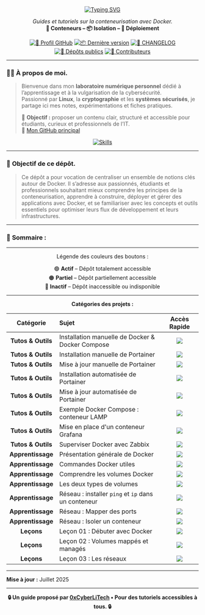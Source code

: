 <div align="center">

<a href="https://github.com/0xCyberLiTech">
  <img src="https://readme-typing-svg.herokuapp.com?font=Fira+Code&size=32&pause=1000&color=D14A4A&center=true&vCenter=true&width=700&lines=CONTENEURISATION+AVEC+DOCKER;Docker+•+Docker+Compose+•+Portainer;Tutoriels+et+Guides+Pratiques" alt="Typing SVG" />
</a>

<p align="center">
  <em>Guides et tutoriels sur la conteneurisation avec Docker.</em><br>
  <b>🐳 Conteneurs – 📦 Isolation – 🚀 Déploiement</b>
</p>

[![🔗 Profil GitHub](https://img.shields.io/badge/Profil-GitHub-181717?logo=github&style=flat-square)](https://github.com/0xCyberLiTech)
[![📦 Dernière version](https://img.shields.io/github/v/release/0xCyberLiTech/Docker?label=version&style=flat-square&color=blue)](https://github.com/0xCyberLiTech/Docker/releases/latest)
[![📄 CHANGELOG](https://img.shields.io/badge/📄%20Changelog-Docker-blue?style=flat-square)](https://github.com/0xCyberLiTech/Docker/blob/main/CHANGELOG.md)
[![📂 Dépôts publics](https://img.shields.io/badge/Dépôts-publics-blue?style=flat-square)](https://github.com/0xCyberLiTech?tab=repositories)
[![👥 Contributeurs](https://img.shields.io/badge/👥%20Contributeurs-cliquez%20ici-007ec6?style=flat-square)](https://github.com/0xCyberLiTech/Docker/graphs/contributors)

</div>

---

### 👨‍💻 **À propos de moi.**

> Bienvenue dans mon **laboratoire numérique personnel** dédié à l’apprentissage et à la vulgarisation de la cybersécurité.  
> Passionné par **Linux**, la **cryptographie** et les **systèmes sécurisés**, je partage ici mes notes, expérimentations et fiches pratiques.  
>  
> 🎯 **Objectif :** proposer un contenu clair, structuré et accessible pour étudiants, curieux et professionnels de l’IT.  
> 🔗 [Mon GitHub principal](https://github.com/0xCyberLiTech)

<p align="center">
  <a href="https://skillicons.dev">
    <img src="https://skillicons.dev/icons?i=linux,debian,bash,docker,nginx,git,vim" alt="Skills" />
  </a>
</p>

---

### 🎯 **Objectif de ce dépôt.**

> Ce dépôt a pour vocation de centraliser un ensemble de notions clés autour de Docker. Il s’adresse aux passionnés, étudiants et professionnels souhaitant mieux comprendre les principes de la conteneurisation,
> apprendre à construire, déployer et gérer des applications avec Docker, et se familiariser avec les concepts et outils essentiels pour optimiser leurs flux de développement et leurs infrastructures.

---

### 🚀 **Sommaire :**

---

<div align="center" style="margin-bottom: 10px;">

Légende des couleurs des boutons :

🟢 **Actif** – Dépôt totalement accessible  
🟠 **Partiel** – Dépôt partiellement accessible  
🔴 **Inactif** – Dépôt inaccessible ou indisponible

</div>

---

<div align="center">

**Catégories des projets :**

| Catégorie | Sujet | Accès Rapide |
|:---:|:---|:---:|
| **Tutos & Outils** | Installation manuelle de Docker & Docker Compose | [<img src="https://img.shields.io/badge/EXPLORER-brightgreen?style=for-the-badge&logo=github&logoColor=white">](DOCKER-et-DOCKER-COMPOSE-Installation-manuelle.md) |
| **Tutos & Outils** | Installation manuelle de Portainer | [<img src="https://img.shields.io/badge/EXPLORER-brightgreen?style=for-the-badge&logo=github&logoColor=white">](PORTAINER-Installation-manuelle.md) |
| **Tutos & Outils** | Mise à jour manuelle de Portainer | [<img src="https://img.shields.io/badge/EXPLORER-brightgreen?style=for-the-badge&logo=github&logoColor=white">](PORTAINER-Mise-à-jour-manuelle.md) |
| **Tutos & Outils** | Installation automatisée de Portainer | [<img src="https://img.shields.io/badge/EXPLORER-brightgreen?style=for-the-badge&logo=github&logoColor=white">](PORTAINER-Installation-automatisée.md) |
| **Tutos & Outils** | Mise à jour automatisée de Portainer | [<img src="https://img.shields.io/badge/EXPLORER-brightgreen?style=for-the-badge&logo=github&logoColor=white">](PORTAINER-Mise-à-jour-automatisée.md) |
| **Tutos & Outils** | Exemple Docker Compose : conteneur LAMP | [<img src="https://img.shields.io/badge/EXPLORER-brightgreen?style=for-the-badge&logo=github&logoColor=white">](DOCKER-COMPOSE-exemple-container-LAMP.md) |
| **Tutos & Outils** | Mise en place d'un conteneur Grafana | [<img src="https://img.shields.io/badge/EXPLORER-brightgreen?style=for-the-badge&logo=github&logoColor=white">](DOCKER-Mise-en-place-du-container-GRAFANA.md) |
| **Tutos & Outils** | Superviser Docker avec Zabbix | [<img src="https://img.shields.io/badge/EXPLORER-brightgreen?style=for-the-badge&logo=github&logoColor=white">](DOCKER-Superviser-à-l-aide-de-Zabbix.md) |
| **Apprentissage** | Présentation générale de Docker | [<img src="https://img.shields.io/badge/EXPLORER-brightgreen?style=for-the-badge&logo=github&logoColor=white">](DOCKER-Présentation.md) |
| **Apprentissage** | Commandes Docker utiles | [<img src="https://img.shields.io/badge/EXPLORER-brightgreen?style=for-the-badge&logo=github&logoColor=white">](DOCKER-Quelques-commandes-utiles.md) |
| **Apprentissage** | Comprendre les volumes Docker | [<img src="https://img.shields.io/badge/EXPLORER-brightgreen?style=for-the-badge&logo=github&logoColor=white">](DOCKER-VOLUME-Comprende-les-volumes.md) |
| **Apprentissage** | Les deux types de volumes | [<img src="https://img.shields.io/badge/EXPLORER-brightgreen?style=for-the-badge&logo=github&logoColor=white">](DOCKER-VOLUME-Deux-types-de-volumes.md) |
| **Apprentissage** | Réseau : installer `ping` et `ip` dans un conteneur | [<img src="https://img.shields.io/badge/EXPLORER-brightgreen?style=for-the-badge&logo=github&logoColor=white">](DOCKER-RÉSEAU-Installer-les-commandes-ping-et-ip.md) |
| **Apprentissage** | Réseau : Mapper des ports | [<img src="https://img.shields.io/badge/EXPLORER-brightgreen?style=for-the-badge&logo=github&logoColor=white">](DOCKER-RÉSEAU-Mapper-des-ports.md) |
| **Apprentissage** | Réseau : Isoler un conteneur | [<img src="https://img.shields.io/badge/EXPLORER-brightgreen?style=for-the-badge&logo=github&logoColor=white">](DOCKER-RÉSEAU-Isoler-un-conteneur-Docker-du-réseau.md) |
| **Leçons** | Leçon 01 : Débuter avec Docker | [<img src="https://img.shields.io/badge/EXPLORER-brightgreen?style=for-the-badge&logo=github&logoColor=white">](DOCKER-leçon-01.md) |
| **Leçons** | Leçon 02 : Volumes mappés et managés | [<img src="https://img.shields.io/badge/EXPLORER-brightgreen?style=for-the-badge&logo=github&logoColor=white">](DOCKER-leçon-02.md) |
| **Leçons** | Leçon 03 : Les réseaux | [<img src="https://img.shields.io/badge/EXPLORER-brightgreen?style=for-the-badge&logo=github&logoColor=white">](DOCKER-leçon-03.md) |

</div>

---

**Mise à jour :** Juillet 2025

---

<p align="center">
  <b>🔒 Un guide proposé par <a href="https://github.com/0xCyberLiTech">0xCyberLiTech</a> • Pour des tutoriels accessibles à tous. 🔒</b>
</p>
